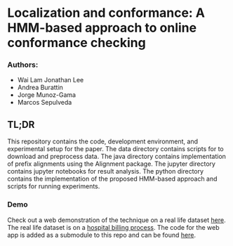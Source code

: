 # Localization and conformance: A HMM-based approach to online conformance checking
### Authors:
- Wai Lam Jonathan Lee
- Andrea Burattin
- Jorge Munoz-Gama
- Marcos Sepulveda

## TL;DR
This repository contains the code, development environment, and experimental
setup for the paper. The data directory contains scripts for to download and
preprocess data. The java directory contains implementation of prefix
alignments using the Alignment package. The jupyter directory contains jupyter
notebooks for result analysis. The python directory contains the implementation
of the proposed HMM-based approach and scripts for running experiments.

### Demo
Check out a web demonstration of the technique on a real life dataset [here](https://hmmconf.herokuapp.com/). The real life dataset is on a [hospital billing process](https://doi.org/10.4121/uuid:76c46b83-c930-4798-a1c9-4be94dfeb741). The code for the web app is added as a submodule to this repo and can be found [here](https://github.com/jwllee/HMMConf-demo).
